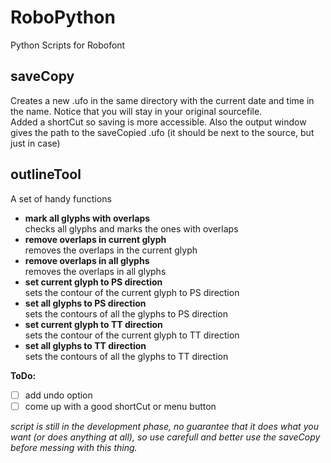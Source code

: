 # RoboPython
Python Scripts for Robofont

## saveCopy
Creates a new .ufo in the same directory with the current date and time in the name.
Notice that you will stay in your original sourcefile.  
Added a shortCut so saving is more accessible.
Also the output window gives the path to the saveCopied .ufo (it should be next to the source, but just in case)

## outlineTool
A set of handy functions 
- **mark all glyphs with overlaps**  
checks all glyphs and marks the ones with overlaps
- **remove overlaps in current glyph**  
removes the overlaps in the current glyph
- **remove overlaps in all glyphs**  
removes the overlaps in all glyphs
- **set current glyph to PS direction**  
sets the contour of the current glyph to PS direction
- **set all glyphs to PS direction**  
sets the contours of all the glyphs to PS direction
- **set current glyph to TT direction**  
sets the contour of the current glyph to TT direction
- **set all glyphs to TT direction**  
sets the contours of all the glyphs to TT direction

**ToDo:**  
- [ ] add undo option  
- [ ] come up with a good shortCut or menu button

*script is still in the development phase, no guarantee that it does what you want (or does anything at all), so use carefull and better use the saveCopy before messing with this thing.*
